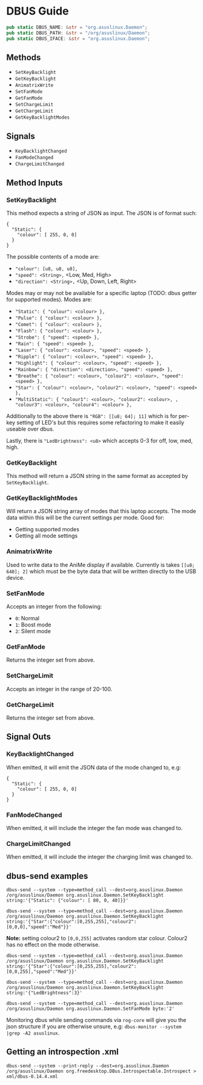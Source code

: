 # DBUS Guide

```rust
pub static DBUS_NAME: &str = "org.asuslinux.Daemon";
pub static DBUS_PATH: &str = "/org/asuslinux/Daemon";
pub static DBUS_IFACE: &str = "org.asuslinux.Daemon";
```

## Methods

- `SetKeyBacklight`
- `GetKeyBacklight`
- `AnimatrixWrite`
- `SetFanMode`
- `GetFanMode`
- `SetChargeLimit`
- `GetChargeLimit`
- `GetKeyBacklightModes`

## Signals

- `KeyBacklightChanged`
- `FanModeChanged`
- `ChargeLimitChanged`

## Method Inputs

### SetKeyBacklight

This method expects a string of JSON as input. The JSON is of format such:

```
{
  "Static": {
    "colour": [ 255, 0, 0]
  }
}
```

The possible contents of a mode are:

- `"colour": [u8, u8, u8],`
- `"speed": <String>,` <Low, Med, High>
- `"direction": <String>,` <Up, Down, Left, Right>

Modes may or may not be available for a specific laptop (TODO: dbus getter for
supported modes). Modes are:

- `"Static": { "colour": <colour> },`
- `"Pulse": { "colour": <colour> },`
- `"Comet": { "colour": <colour> },`
- `"Flash": { "colour": <colour> },`
- `"Strobe": { "speed": <speed> },`
- `"Rain": { "speed": <speed> },`
- `"Laser": { "colour": <colour>, "speed": <speed> },`
- `"Ripple": { "colour": <colour>, "speed": <speed> },`
- `"Highlight": { "colour": <colour>, "speed": <speed> },`
- `"Rainbow": { "direction": <direction>, "speed": <speed> },`
- `"Breathe": { "colour": <colour>, "colour2": <colour>, "speed": <speed> },`
- `"Star": { "colour": <colour>, "colour2": <colour>, "speed": <speed> },`
- `"MultiStatic": { "colour1": <colour>, "colour2": <colour>, , "colour3": <colour>, "colour4": <colour> },`

Additionally to the above there is `"RGB": [[u8; 64]; 11]` which is for per-key
setting of LED's but this requires some refactoring to make it easily useable over
dbus.

Lastly, there is `"LedBrightness": <u8>` which accepts 0-3 for off, low, med, high.

### GetKeyBacklight

This method will return a JSON string in the same format as accepted by `SetKeyBacklight`.

### GetKeyBacklightModes

Will return a JSON string array of modes that this laptop accepts. The mode data
within this will be the current settings per mode. Good for:

- Getting supported modes
- Getting all mode settings

### AnimatrixWrite

Used to write data to the AniMe display if available. Currently is takes `[[u8; 640]; 2]`
which must be the byte data that will be written directly to the USB device.

### SetFanMode

Accepts an integer from the following:

- `0`: Normal
- `1`: Boost mode
- `2`: Silent mode

### GetFanMode

Returns the integer set from above.

### SetChargeLimit

Accepts an integer in the range of 20-100.

### GetChargeLimit

Returns the integer set from above.

## Signal Outs

### KeyBacklightChanged

When emitted, it will emit the JSON data of the mode changed to, e.g:

```
{
  "Static": {
    "colour": [ 255, 0, 0]
  }
}
```

### FanModeChanged

When emitted, it will include the integer the fan mode was changed to.

### ChargeLimitChanged

When emitted, it will include the integer the charging limit was changed to.

## dbus-send examples

```
dbus-send --system --type=method_call --dest=org.asuslinux.Daemon /org/asuslinux/Daemon org.asuslinux.Daemon.SetKeyBacklight string:'{"Static": {"colour": [ 80, 0, 40]}}'
```

```
dbus-send --system --type=method_call --dest=org.asuslinux.Daemon /org/asuslinux/Daemon org.asuslinux.Daemon.SetKeyBacklight string:'{"Star":{"colour":[0,255,255],"colour2":[0,0,0],"speed":"Med"}}'
```

**Note:** setting colour2 to `[0,0,255]` activates random star colour. Colour2 has no effect on the
mode otherwise.
```
dbus-send --system --type=method_call --dest=org.asuslinux.Daemon /org/asuslinux/Daemon org.asuslinux.Daemon.SetKeyBacklight string:'{"Star":{"colour":[0,255,255],"colour2":[0,0,255],"speed":"Med"}}'
```

```
dbus-send --system --type=method_call --dest=org.asuslinux.Daemon /org/asuslinux/Daemon org.asuslinux.Daemon.SetKeyBacklight string:'{"LedBrightness":3}'
```

```
dbus-send --system --type=method_call --dest=org.asuslinux.Daemon /org/asuslinux/Daemon org.asuslinux.Daemon.SetFanMode byte:'2'
```

Monitoring dbus while sending commands via `rog-core` will give you the json structure if you are otherwise unsure, e.g: `dbus-monitor --system |grep -A2 asuslinux`.

## Getting an introspection .xml

```
dbus-send --system --print-reply --dest=org.asuslinux.Daemon /org/asuslinux/Daemon org.freedesktop.DBus.Introspectable.Introspect > xml/dbus-0.14.4.xml
```